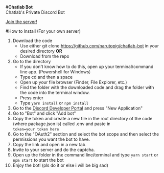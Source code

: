 #**Chatlab Bot**\
Chatlab's Private Discord Bot

[Join the server!](https://discord.gg/J5VHMyz)

#How to Install (For your own server)

1. Download the code
    - Use either git clone https://github.com/narutopig/chatlab-bot in your desired directory
    **OR**
    - Download from the repo
2. Go to the directory
    - If you don't know how to do this, open up your terminal/command line app. (Powershell for Windows)
    - Type cd and then a space
    - Open up your file browser (Finder, File Explorer, etc.)
    - Find the folder with the downloaded code and drag the folder with the code into the terminal window.
    - Press enter
    - Type `yarn install` or `npm install`
3. Go to the [Discord Developer Portal](https://discord.com/developers/applications) and press "New Application"
4. Go to "Bot" and click "Add bot"
5. Copy the token and create a new file in the root directory of the code (where package.json is) called .env and paste in\
`token=your token here`
6. Go to the "OAuth2" section and select the bot scope and then select the permissions you want the bot to have.
7. Copy the link and open in a new tab.
8. Invite to your server and do the captcha.
9. Open up the folder in the command line/terminal and type `yarn start` or `npm start` to start the bot
10. Enjoy the bot! (pls do it or else i will be big sad)